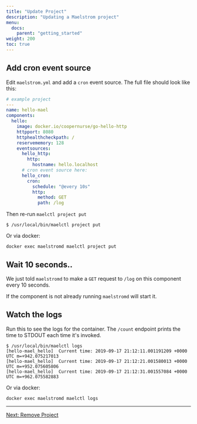 ```yaml
---
title: "Update Project"
description: "Updating a Maelstrom project"
menu:
  docs:
    parent: "getting_started"
weight: 200
toc: true
---
```


## Add cron event source

Edit `maelstrom.yml` and add a `cron` event source. The full file should look like this:

```yaml
# example project
---
name: hello-mael
components:
  hello:
    image: docker.io/coopernurse/go-hello-http
    httpport: 8080
    httphealthcheckpath: /
    reservememory: 128
    eventsources:
      hello_http:
        http:
          hostname: hello.localhost
      # cron event source here:
      hello_cron:
        cron:
          schedule: "@every 10s"
          http:
            method: GET
            path: /log
```

Then re-run `maelctl project put`

```
$ /usr/local/bin/maelctl project put
```

Or via docker:

```
docker exec maelstromd maelctl project put
```

## Wait 10 seconds..

We just told `maelstromd` to make a `GET` request to `/log` on this component every 10 seconds.

If the component is not already running `maelstromd` will start it.

## Watch the logs

Run this to see the logs for the container. The `/count` endpoint prints the time to STDOUT each time it's invoked.

```
$ /usr/local/bin/maelctl logs
[hello-mael_hello]	Current time: 2019-09-17 21:12:11.001191209 +0000 UTC m=+942.075217013
[hello-mael_hello]	Current time: 2019-09-17 21:12:21.001580013 +0000 UTC m=+952.075605806
[hello-mael_hello]	Current time: 2019-09-17 21:12:31.001557084 +0000 UTC m=+962.075582883
```

Or via docker:

```
docker exec maelstromd maelctl logs
```

---

[Next: Remove Project](remove_project.html)

